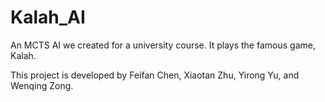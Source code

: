 # Kalah_AI
An MCTS AI we created for a university course. It plays the famous game, Kalah.

This project is developed by Feifan Chen, Xiaotan Zhu, Yirong Yu, and Wenqing Zong.
